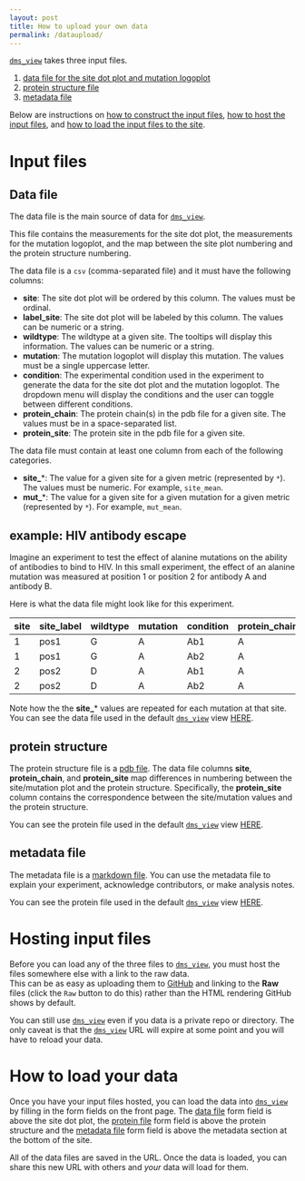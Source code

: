 ```yaml
---
layout: post
title: How to upload your own data
permalink: /dataupload/
---
```


<a href="https://dms-view.github.io" target="_blank">`dms_view`</a> takes three input files.
1. [data file for the site dot plot and mutation logoplot](#data-file)
2. [protein structure file ](#protein-structure)
3. [metadata file](#metatdata-file)

Below are instructions on [how to construct the input files](#input-files), [how to host the input files](#hosting-input-files), and [how to load the input files to the site](#how-to-load-your-data).

# Input files

## Data file

The data file is the main source of data for <a href="https://dms-view.github.io" target="_blank">`dms_view`</a>.

This file contains the measurements for the site dot plot, the measurements for the mutation logoplot, and the map between the site plot numbering and the protein structure numbering.

The data file is a `csv` (comma-separated file) and it must have the following columns:
* **site**: The site dot plot will be ordered by this column. The values must be ordinal.  
* **label_site**: The site dot plot will be labeled by this column. The values can be numeric or a string.
* **wildtype**: The wildtype at a given site. The tooltips will display this information. The values can be numeric or a string.
* **mutation**: The mutation logoplot will display this mutation. The values must be a single uppercase letter.
* **condition**: The experimental condition used in the experiment to generate the data for the site dot plot and the mutation logoplot. The dropdown menu will display the conditions and the user can toggle between different conditions.
* **protein_chain**: The protein chain(s) in the pdb file for a given site. The values must be in a space-separated list.
* **protein_site**: The protein site in the pdb file for a given site.

The data file must contain at least one column from each of the following categories.

* **site_***: The value for a given site for a given metric (represented by `*`). The values must be numeric. For example, `site_mean`.
* **mut_***: The value for a given site for a given mutation for a given metric (represented by `*`). For example, `mut_mean`.  

## example: HIV antibody escape

Imagine an experiment to test the effect of alanine mutations on the ability of antibodies to bind to HIV.
In this small experiment, the effect of an alanine mutation was measured at position 1 or position 2 for antibody A and antibody B.

Here is what the data file might look like for this experiment.  

site|site_label|wildtype|mutation|condition|protein_chain|protein_site|mut_max|mut_mean|site_median|
---|---|---|---|---|---|---|---|---|---|
1|pos1|G|A|Ab1|A|27|5|3.5|7
1|pos1|G|A|Ab2|A|27|0|0|7
2|pos2|D|A|Ab1|A|27|0|0|45
2|pos2|D|A|Ab2|A|27|100|50|45

Note how the the **site_*** values are repeated for each mutation at that site.
You can see the data file used in the default <a href="https://dms-view.github.io" target="_blank">`dms_view`</a> view <a href="https://raw.githubusercontent.com/dms-view/dms-view.github.io/master/flu_dms-view.csv" target="_blank">HERE</a>.

## protein structure

The protein structure file is a [pdb file](https://en.wikipedia.org/wiki/Protein_Data_Bank_(file_format)).
The data file columns **site**, **protein_chain**,  and **protein_site** map differences in numbering between the site/mutation plot and the protein structure.
Specifically, the **protein_site** column contains the correspondence between the site/mutation values and the protein structure.

You can see the protein file used in the default <a href="https://dms-view.github.io" target="_blank">`dms_view`</a> view [HERE](https://raw.githubusercontent.com/dms-view/dms-view.github.io/master/4O5N_trimer.pdb).

## metadata file

The metadata file is a [markdown file](https://github.com/adam-p/markdown-here/wiki/Markdown-Cheatsheet).
You can use the metadata file to explain your experiment, acknowledge contributors, or make analysis notes.

You can see the protein file used in the default <a href="https://dms-view.github.io" target="_blank">`dms_view`</a> view [HERE](https://github.com/dms-view/dms-view.github.io/blob/master/lee2019mapping.md).

# Hosting input files

Before you can load any of the three files to <a href="https://dms-view.github.io" target="_blank">`dms_view`</a>, you must host the files somewhere else with a link to the raw data.  
This can be as easy as uploading them to [GitHub](https://github.com/) and linking to the **Raw** files (click the `Raw` button to do this) rather than the HTML rendering GitHub shows by default.

You can still use <a href="https://dms-view.github.io" target="_blank">`dms_view`</a> even if you data is a private repo or directory.
The only caveat is that the <a href="https://dms-view.github.io" target="_blank">`dms_view`</a> URL will expire at some point and you will have to reload your data.

# How to load your data

Once you have your input files hosted, you can load the data into <a href="https://dms-view.github.io" target="_blank">`dms_view`</a> by filling in the form fields on the front page.
The [data file](#data-file) form field is above the site dot plot, the [protein file](#protein-structure) form field is above the protein structure and the [metadata file](#metadata-file) form field is above the metadata section at the bottom of the site.

All of the data files are saved in the URL.
Once the data is loaded, you can share this new URL with others and _your_ data will load for them.  
